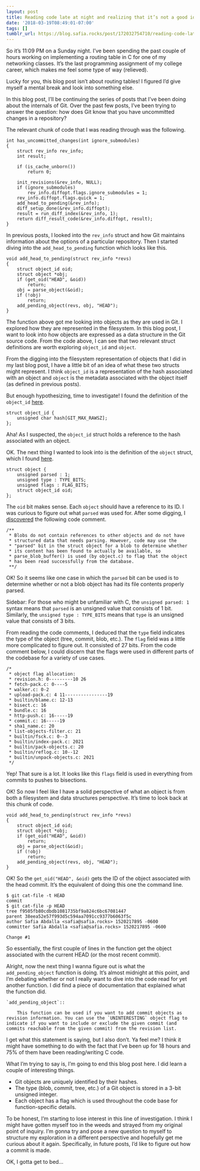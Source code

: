 ```yaml
---
layout: post
title: Reading code late at night and realizing that it’s not a good idea
date: '2018-03-19T08:49:01-07:00'
tags: []
tumblr_url: https://blog.safia.rocks/post/172032754710/reading-code-late-at-night-and-realizing-that-its
---
```

So it’s 11:09 PM on a Sunday night. I’ve been spending the past couple of hours working on implementing a routing table in C for one of my networking classes. It’s the last programming assignment of my college career, which makes me feel some type of way (relieved).

Lucky for you, this blog post isn’t about routing tables! I figured I’d give myself a mental break and look into something else.

In this blog post, I’ll be continuing the series of posts that I’ve been doing about the internals of Git. Over the past few posts, I’ve been trying to answer the question: how does Git know that you have uncommitted changes in a repository?

The relevant chunk of code that I was reading through was the following.

    int has_uncommitted_changes(int ignore_submodules)
    {
        struct rev_info rev_info;
        int result;
    
        if (is_cache_unborn())
            return 0;
    
        init_revisions(&rev_info, NULL);
        if (ignore_submodules)
            rev_info.diffopt.flags.ignore_submodules = 1;
        rev_info.diffopt.flags.quick = 1;
        add_head_to_pending(&rev_info);
        diff_setup_done(&rev_info.diffopt);
        result = run_diff_index(&rev_info, 1);
        return diff_result_code(&rev_info.diffopt, result);
    }

In previous posts, I looked into the `rev_info` struct and how Git maintains information about the options of a particular repository. Then I started diving into the `add_head_to_pending` function which looks like this.

    void add_head_to_pending(struct rev_info *revs)
    {
        struct object_id oid;
        struct object *obj;
        if (get_oid("HEAD", &oid))
            return;
        obj = parse_object(&oid);
        if (!obj)
            return;
        add_pending_object(revs, obj, "HEAD");
    }

The function above got me looking into objects as they are used in Git. I explored how they are represented in the filesystem. In this blog post, I want to look into how objects are expressed as a data structure in the Git source code. From the code above, I can see that two relevant struct definitions are worth exploring `object_id` and `object`.

From the digging into the filesystem representation of objects that I did in my last blog post, I have a little bit of an idea of what these two structs might represent. I think `object_id` is a representation of the hash associated with an object and `object` is the metadata associated with the object itself (as defined in previous posts).

But enough hypothesizing, time to investigate! I found the definition of the `object_id` [here](https://github.com/git/git/blob/c6284da4ff4afbde8211efe5d03f3604b1c6b9d6/cache.h#L52-L54).

    struct object_id {
        unsigned char hash[GIT_MAX_RAWSZ];
    };

Aha! As I suspected, the `object_id` struct holds a reference to the hash associated with an object.

OK. The next thing I wanted to look into is the definition of the `object` struct, which I found [here](https://github.com/git/git/blob/7fb6aefd2aaffe66e614f7f7b83e5b7ab16d4806/object.h#L53-L58).

    struct object {
        unsigned parsed : 1;
        unsigned type : TYPE_BITS;
        unsigned flags : FLAG_BITS;
        struct object_id oid;
    };

The `oid` bit makes sense. Each `object` should have a reference to its ID. I was curious to figure out what `parsed` was used for. After some digging, I [discovered](https://github.com/git/git/blob/e83352ef23cca2701953ed3c915f1db49b255a7d/blob.h) the following code comment.

    /**
     * Blobs do not contain references to other objects and do not have
     * structured data that needs parsing. However, code may use the
     * "parsed" bit in the struct object for a blob to determine whether
     * its content has been found to actually be available, so
     * parse_blob_buffer() is used (by object.c) to flag that the object
     * has been read successfully from the database.
     **/

OK! So it seems like one case in which the `parsed` bit can be used is to determine whether or not a blob object has had its file contents properly parsed.

Sidebar: For those who might be unfamiliar with C, the `unsigned parsed: 1` syntax means that `parsed` is an unsigned value that consists of 1 bit. Similarly, the `unsigned type : TYPE_BITS` means that `type` is an unsigned value that consists of 3 bits.

From reading the code comments, I deduced that the `type` field indicates the type of the object (tree, commit, blob, etc.). The `flag` field was a little more complicated to figure out. It consisted of 27 bits. From the code comment below, I could discern that the flags were used in different parts of the codebase for a variety of use cases.

    /*
     * object flag allocation:
     * revision.h: 0---------10 26
     * fetch-pack.c: 0----5
     * walker.c: 0-2
     * upload-pack.c: 4 11----------------19
     * builtin/blame.c: 12-13
     * bisect.c: 16
     * bundle.c: 16
     * http-push.c: 16-----19
     * commit.c: 16-----19
     * sha1_name.c: 20
     * list-objects-filter.c: 21
     * builtin/fsck.c: 0--3
     * builtin/index-pack.c: 2021
     * builtin/pack-objects.c: 20
     * builtin/reflog.c: 10--12
     * builtin/unpack-objects.c: 2021
     */

Yep! That sure is a lot. It looks like this `flags` field is used in everything from commits to pushes to bisections.

OK! So now I feel like I have a solid perspective of what an object is from both a filesystem and data structures perspective. It’s time to look back at this chunk of code.

    void add_head_to_pending(struct rev_info *revs)
    {
        struct object_id oid;
        struct object *obj;
        if (get_oid("HEAD", &oid))
            return;
        obj = parse_object(&oid);
        if (!obj)
            return;
        add_pending_object(revs, obj, "HEAD");
    }

OK! So the `get_oid("HEAD", &oid)` gets the ID of the object associated with the head commit. It’s the equivalent of doing this one the command line.

    $ git cat-file -t HEAD
    commit
    $ git cat-file -p HEAD
    tree f9505fb80cdbdb1081735bf9a824c6bc67081447
    parent 38eea52e57f993d5c594aa7091cc9377b6063f5c
    author Safia Abdalla <safia@safia.rocks> 1520217895 -0600
    committer Safia Abdalla <safia@safia.rocks> 1520217895 -0600
    
    Change #1

So essentially, the first couple of lines in the function get the object associated with the current HEAD (or the most recent commit).

Alright, now the next thing I wanna figure out is what the `add_pending_object` function is doing. It’s almost midnight at this point, and I’m debating whether or not I really want to dive into the code read for yet another function. I did find a piece of documentation that explained what the function did.

    `add_pending_object`::
    
        This function can be used if you want to add commit objects as revision information. You can use the `UNINTERESTING` object flag to indicate if you want to include or exclude the given commit (and commits reachable from the given commit) from the revision list.

I get what this statement is saying, but I also don’t. Ya feel me? I think it might have something to do with the fact that I’ve been up for 18 hours and 75% of them have been reading/writing C code.

What I’m trying to say is, I’m going to end this blog post here. I did learn a couple of interesting things.

- Git objects are uniquely identified by their hashes.
- The type (blob, commit, tree, etc.) of a Git object is stored in a 3-bit unsigned integer.
- Each object has a flag which is used throughout the code base for function-specific details.

To be honest, I’m starting to lose interest in this line of investigation. I think I might have gotten myself too in the weeds and strayed from my original point of inquiry. I’m gonna try and pose a new question to myself to structure my exploration in a different perspective and hopefully get me curious about it again. Specifically, in future posts, I’d like to figure out how a commit is made.

OK, I gotta get to bed…

